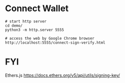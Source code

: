 # Connect Wallet
```shell
# start http server
cd demo/
python3 -m http.server 5555

# access the web by Google Chrome browser
http://localhost:5555/connect-sign-verify.html
```
# FYI
Ethers.js https://docs.ethers.org/v5/api/utils/signing-key/
